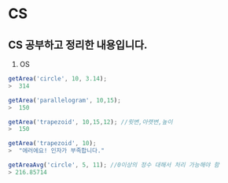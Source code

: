 # CS
CS 공부하고 정리한 내용입니다.
------------------------
1. OS


```javascript
getArea('circle', 10, 3.14);
>  314

getArea('parallelogram', 10,15);
>  150

getArea('trapezoid', 10,15,12); //윗변,아랫변,높이
>  150

getArea('trapezoid', 10);
>  "에러에요! 인자가 부족합니다."

getAreaAvg('circle', 5, 11); //0이상의 정수 대해서 처리 가능해야 함
> 216.85714
```
